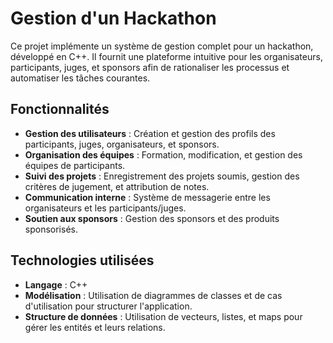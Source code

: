 # Gestion d'un Hackathon

Ce projet implémente un système de gestion complet pour un hackathon, développé en C++. Il fournit une plateforme intuitive pour les organisateurs, participants, juges, et sponsors afin de rationaliser les processus et automatiser les tâches courantes.

## Fonctionnalités

- **Gestion des utilisateurs** : Création et gestion des profils des participants, juges, organisateurs, et sponsors.
- **Organisation des équipes** : Formation, modification, et gestion des équipes de participants.
- **Suivi des projets** : Enregistrement des projets soumis, gestion des critères de jugement, et attribution de notes.
- **Communication interne** : Système de messagerie entre les organisateurs et les participants/juges.
- **Soutien aux sponsors** : Gestion des sponsors et des produits sponsorisés.

## Technologies utilisées

- **Langage** : C++
- **Modélisation** : Utilisation de diagrammes de classes et de cas d'utilisation pour structurer l'application.
- **Structure de données** : Utilisation de vecteurs, listes, et maps pour gérer les entités et leurs relations.


